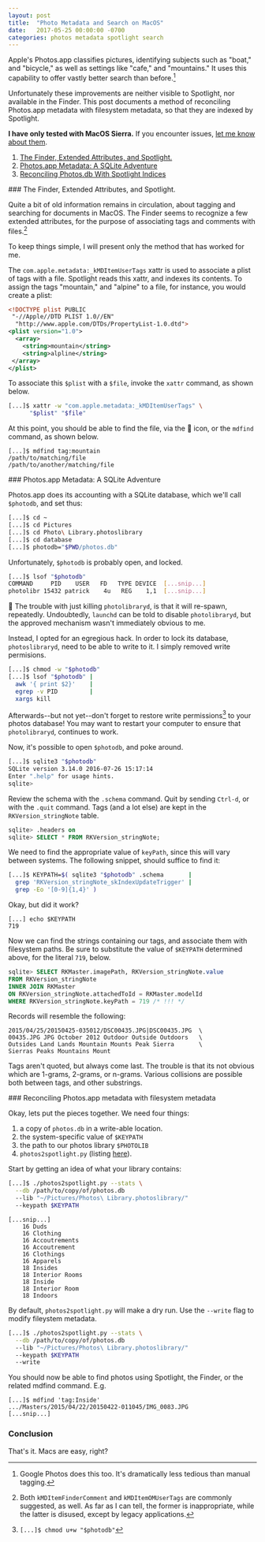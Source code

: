```yaml
---
layout: post
title:  "Photo Metadata and Search on MacOS"
date:   2017-05-25 00:00:00 -0700
categories: photos metadata spotlight search
---
```


Apple's Photos.app classifies pictures, identifying subjects such as "boat," and "bicycle," as well as settings like "cafe," and "mountains." It uses this capability to offer vastly better search than before.[^1] 

Unfortunately these improvements are neither visible to Spotlight, nor available in the Finder. This post documents a method of reconciling Photos.app metadata with filesystem metadata, so that they are indexed by Spotlight. 

**I have only tested with MacOS Sierra.** If you encounter issues, [let me know about them](/about). 

1. [The Finder, Extended Attributes, and Spotlight.](#xattrs)
2. [Photos.app Metadata: A SQLite Adventure](#photos-app)
3. [Reconciling Photos.db With Spotlight Indices](#reconciliation)

<a name="xattrs">
### The Finder, Extended Attributes, and Spotlight.

Quite a bit of old information remains in circulation, about tagging and searching for documents in MacOS. The Finder seems to recognize a few extended attributes, for the purpose of associating tags and comments with files.[^2] 

To keep things simple, I will present only the method that has worked for me.

The `com.apple.metadata:_kMDItemUserTags` xattr is used to associate a plist of tags with a file. Spotlight reads this xattr, and indexes its contents. To assign the tags "mountain," and "alpine" to a file, for instance, you would create a plist:

````xml
<!DOCTYPE plist PUBLIC
 "-//Apple//DTD PLIST 1.0//EN"
  "http://www.apple.com/DTDs/PropertyList-1.0.dtd">
<plist version="1.0">
  <array>
    <string>mountain</string>
    <string>alpline</string>
 </array>
</plist>
````

To associate this `$plist` with a `$file`, invoke the `xattr` command, as shown below.

````bash
[...]$ xattr -w "com.apple.metadata:_kMDItemUserTags" \
      "$plist" "$file"
````

At this point, you should be able to find the file, via the &#x1F50E; icon, or the `mdfind` command, as shown below.

````
[...]$ mdfind tag:mountain
/path/to/matching/file
/path/to/another/matching/file
````

<a name="photos-app">
### Photos.app Metadata: A SQLite Adventure

Photos.app does its accounting with a SQLite database, which we'll call `$photodb`, and set thus:

````bash
[...]$ cd ~
[...]$ cd Pictures
[...]$ cd Photo\ Library.photoslibrary
[...]$ cd database
[...]$ photodb="$PWD/photos.db"
````

Unfortunately, `$photodb` is probably open, and locked.

```bash
[...]$ lsof "$photodb"
COMMAND     PID    USER   FD   TYPE DEVICE  [...snip...]
photolibr 15432 patrick    4u   REG    1,1  [...snip...]
````

&#x1F914; The trouble with just killing `photolibraryd`, is that it will re-spawn, repeatedly. Undoubtedly, `launchd` can be told to disable `photolibraryd`, but the approved mechanism wasn't immediately obvious to me.

Instead, I opted for an egregious hack. In order to lock its database, `photoslibraryd`, need to be able to write to it. I simply removed write permisions.

````bash
[...]$ chmod -w "$photodb"
[...]$ lsof "$photodb" | 
  awk '{ print $2}'    | 
  egrep -v PID         | 
  xargs kill
````

Afterwards--but not yet--don't forget to restore write permissions[^3] to your photos database! You may want to restart your computer to ensure that `photolibraryd`, continues to work.


Now, it's possible to open `$photodb`, and poke around.

````bash
[...]$ sqlite3 "$photodb"
SQLite version 3.14.0 2016-07-26 15:17:14
Enter ".help" for usage hints.
sqlite> 
````

Review the schema with the `.schema` command. Quit by sending `Ctrl-d`, or with the `.quit` command. Tags (and a lot else) are kept in the `RKVersion_stringNote` table.

````sql
sqlite> .headers on
sqlite> SELECT * FROM RKVersion_stringNote;
````

We need to find the appropriate value of `keyPath`, since this will vary between systems. The following snippet, should suffice to find it:

````bash
[...]$ KEYPATH=$( sqlite3 "$photodb" .schema       | 
  grep 'RKVersion_stringNote_skIndexUpdateTrigger' | 
  grep -Eo '[0-9]{1,4}' )
````

Okay, but did it work?

```
[...] echo $KEYPATH
719
````

Now we can find the strings containing our tags, and associate them with filesystem paths. Be sure to substitute the value of `$KEYPATH` determined above, for the literal `719`, below.


````sql
sqlite> SELECT RKMaster.imagePath, RKVersion_stringNote.value
FROM RKVersion_stringNote
INNER JOIN RKMaster
ON RKVersion_stringNote.attachedToId = RKMaster.modelId
WHERE RKVersion_stringNote.keyPath = 719 /* !!! */
````

Records will resemble the following:
````
2015/04/25/20150425-035012/DSC00435.JPG|DSC00435.JPG  \
00435.JPG JPG October 2012 Outdoor Outside Outdoors   \
Outsides Land Lands Mountain Mounts Peak Sierra       \
Sierras Peaks Mountains Mount
````

Tags aren't quoted, but always come last. The trouble is that its not obvious which are 1-grams, 2-grams, or n-grams. Various collisions are possible both between tags, and other substrings.

<a name="reconciliation">
### Reconciling Photos.app metadata with filesystem metadata

Okay, lets put the pieces together. We need four things:
1. a copy of `photos.db` in a write-able location.
2. the system-specific value of `$KEYPATH`
3. the path to our photos library `$PHOTOLIB`
4. `photos2spotlight.py` (listing [here](https://gist.github.com/28mm/9820bd8b6eb27555efe9d6f46dd95a81)).

Start by getting an idea of what your library contains:

````bash
[...]$ ./photos2spotlight.py --stats \
  --db /path/to/copy/of/photos.db 
  --lib "~/Pictures/Photos\ Library.photoslibrary/"
  --keypath $KEYPATH
````
````
[...snip...]
    16 Duds
    16 Clothing
    16 Accoutrements
    16 Accoutrement
    16 Clothings
    16 Apparels
    18 Insides
    18 Interior Rooms
    18 Inside
    18 Interior Room
    18 Indoors
````

By default, `photos2spotlight.py` will make a dry run. Use the `--write` flag to modify fileystem metadata.

````bash
[...]$ ./photos2spotlight.py --stats \
  --db /path/to/copy/of/photos.db
  --lib	"~/Pictures/Photos\ Library.photoslibrary/"
  --keypath $KEYPATH
  --write
````

You should now be able to find photos using Spotlight, the Finder, or the related mdfind command. E.g.

````
[...]$ mdfind 'tag:Inside'
.../Masters/2015/04/22/20150422-011045/IMG_0083.JPG
[...snip...]
````

### Conclusion

That's it. Macs are easy, right?

[^1]: Google Photos does this too. It's dramatically less tedious than manual tagging.

[^2]: Both `kMDItemFinderComment` and `kMDItemOMUserTags` are commonly suggested, as well. As far as I can tell, the former is inappropriate, while the latter is disused, except by legacy applications.

[^3]: `[...]$ chmod u+w "$photodb"`
